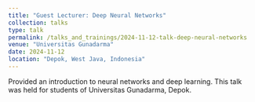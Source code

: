 ```yaml
---
title: "Guest Lecturer: Deep Neural Networks"
collection: talks
type: talk
permalink: /talks_and_trainings/2024-11-12-talk-deep-neural-networks
venue: "Universitas Gunadarma"
date: 2024-11-12
location: "Depok, West Java, Indonesia"
---
```


Provided an introduction to neural networks and deep learning. This talk was held for students of Universitas Gunadarma, Depok.